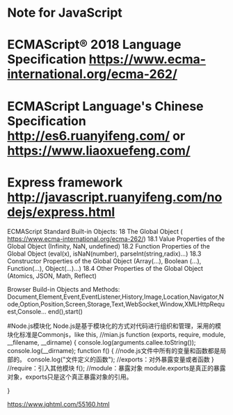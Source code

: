 # Note for JavaScript
# ECMAScript® 2018 Language Specification https://www.ecma-international.org/ecma-262/
# ECMAScript Language's Chinese Specification http://es6.ruanyifeng.com/ or https://www.liaoxuefeng.com/
# Express framework http://javascript.ruanyifeng.com/nodejs/express.html

ECMAScript Standard Built-in Objects:
18 The Global Object ( https://www.ecma-international.org/ecma-262/)
  18.1 Value Properties of the Global Object (Infinity, NaN, undefined)
  18.2 Function Properties of the Global Object (eval(x), isNaN(number), parseInt(string,radix)...)
  18.3 Constructor Properties of the Global Object (Array(...), Boolean (...), Function(...), Object(...)...)
  18.4 Other Properties of the Global Object (Atomics, JSON, Math, Reflect)

Browser Build-in Objects and Methods:
Document,Element,Event,EventListener,History,Image,Location,Navigator,Node,Option,Position,Screen,Storage,Text,WebSocket,Window,XMLHttpRequest,Console...
end(),start()

#Node.js模块化
Node.js是基于模块化的方式对代码进行组织和管理，采用的模块化标准是Commonjs，like this,
  //mian.js
function (exports, require, module, __filename, __dirname) { 
    console.log(arguments.callee.toString());
    console.log(__dirname);
    function f() {                       //node.js文件中所有的变量和函数都是局部的。
        console.log("文件定义的函数");    //exports：对外暴露变量或者函数
    }                                    //require：引入其他模块
    f();                                 //module：暴露对象  module.exports是真正的暴露对象，exports只是这个真正暴露对象的引用。

}

https://www.jqhtml.com/55160.html
